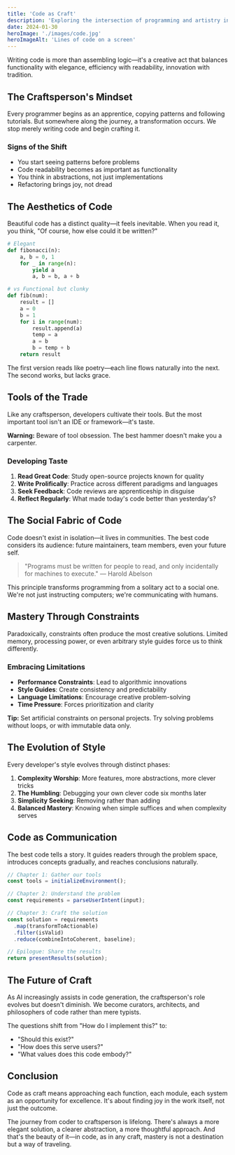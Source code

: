 ```yaml
---
title: 'Code as Craft'
description: 'Exploring the intersection of programming and artistry in modern software development.'
date: 2024-01-30
heroImage: './images/code.jpg'
heroImageAlt: 'Lines of code on a screen'
---
```


Writing code is more than assembling logic—it's a creative act that balances functionality with elegance, efficiency with readability, innovation with tradition.

## The Craftsperson's Mindset

Every programmer begins as an apprentice, copying patterns and following tutorials. But somewhere along the journey, a transformation occurs. We stop merely writing code and begin crafting it.

### Signs of the Shift

- You start seeing patterns before problems
- Code readability becomes as important as functionality
- You think in abstractions, not just implementations
- Refactoring brings joy, not dread

## The Aesthetics of Code

Beautiful code has a distinct quality—it feels inevitable. When you read it, you think, "Of course, how else could it be written?"

```python
# Elegant
def fibonacci(n):
    a, b = 0, 1
    for _ in range(n):
        yield a
        a, b = b, a + b

# vs Functional but clunky
def fib(num):
    result = []
    a = 0
    b = 1
    for i in range(num):
        result.append(a)
        temp = a
        a = b
        b = temp + b
    return result
```

The first version reads like poetry—each line flows naturally into the next. The second works, but lacks grace.

## Tools of the Trade

Like any craftsperson, developers cultivate their tools. But the most important tool isn't an IDE or framework—it's taste.

<div class="admonition admonition-warning">
<strong>Warning:</strong> Beware of tool obsession. The best hammer doesn't make you a carpenter.
</div>

### Developing Taste

1. **Read Great Code**: Study open-source projects known for quality
2. **Write Prolifically**: Practice across different paradigms and languages
3. **Seek Feedback**: Code reviews are apprenticeship in disguise
4. **Reflect Regularly**: What made today's code better than yesterday's?

## The Social Fabric of Code

Code doesn't exist in isolation—it lives in communities. The best code considers its audience: future maintainers, team members, even your future self.

> "Programs must be written for people to read, and only incidentally for machines to execute."
> — Harold Abelson

This principle transforms programming from a solitary act to a social one. We're not just instructing computers; we're communicating with humans.

## Mastery Through Constraints

Paradoxically, constraints often produce the most creative solutions. Limited memory, processing power, or even arbitrary style guides force us to think differently.

### Embracing Limitations

- **Performance Constraints**: Lead to algorithmic innovations
- **Style Guides**: Create consistency and predictability
- **Language Limitations**: Encourage creative problem-solving
- **Time Pressure**: Forces prioritization and clarity

<div class="admonition admonition-tip">
<strong>Tip:</strong> Set artificial constraints on personal projects. Try solving problems without loops, or with immutable data only.
</div>

## The Evolution of Style

Every developer's style evolves through distinct phases:

1. **Complexity Worship**: More features, more abstractions, more clever tricks
2. **The Humbling**: Debugging your own clever code six months later
3. **Simplicity Seeking**: Removing rather than adding
4. **Balanced Mastery**: Knowing when simple suffices and when complexity serves

## Code as Communication

The best code tells a story. It guides readers through the problem space, introduces concepts gradually, and reaches conclusions naturally.

```javascript
// Chapter 1: Gather our tools
const tools = initializeEnvironment();

// Chapter 2: Understand the problem
const requirements = parseUserIntent(input);

// Chapter 3: Craft the solution
const solution = requirements
  .map(transformToActionable)
  .filter(isValid)
  .reduce(combineIntoCoherent, baseline);

// Epilogue: Share the results
return presentResults(solution);
```

## The Future of Craft

As AI increasingly assists in code generation, the craftsperson's role evolves but doesn't diminish. We become curators, architects, and philosophers of code rather than mere typists.

The questions shift from "How do I implement this?" to:
- "Should this exist?"
- "How does this serve users?"
- "What values does this code embody?"

## Conclusion

Code as craft means approaching each function, each module, each system as an opportunity for excellence. It's about finding joy in the work itself, not just the outcome.

The journey from coder to craftsperson is lifelong. There's always a more elegant solution, a clearer abstraction, a more thoughtful approach. And that's the beauty of it—in code, as in any craft, mastery is not a destination but a way of traveling.